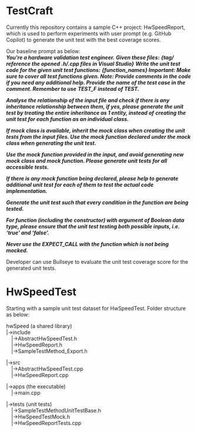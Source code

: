 # TestCraft
Currently this repository contains a sample C++ project: HwSpeedReport, which is used to perform experiments with user prompt (e.g. GitHub Copilot) to generate the unit test with the best coverage scores.

Our baseline prompt as below:<br />
**_You're a hardware validation test engineer._**
**_Given these files:_**
**_{tag/ reference the opened .h/.cpp files in Visual Studio}_**
**_Write the unit test code for the given unit test functions:_**
**_{function_names} Important: Make sure to cover all test functions given. Note: Provide comments in the code if you need any additional help. Provide the name of the test case in the comment. Remember to use_** **_TEST_F instead of TEST._**

**_Analyse the relationship of the input file and check if there is any inheritance relationship between them, if yes, please generate the unit test by treating the entire inheritance as 1 entity, instead of_** **_creating the unit test for each function as an individual class._**

**_If mock class is available, inherit the mock class when creating the unit tests from the input files. Use the mock function declared under the mock class when generating the unit test._**

**_Use the mock function provided in the input, and avoid generating new mock class and mock function. Please generate unit tests for all accessible tests._**

**_If there is any mock function being declared, please help to generate additional unit test for each of them to test the actual code implementation._**

**_Generate the unit test such that every condition in the function are being tested._**

**_For function (including the constructor) with argument of Boolean data type, please ensure that the unit test testing both possible inputs, i.e. ‘true’ and ‘false’._**

**_Never use the EXPECT_CALL with the function which is not being mocked._**

Developer can use Bullseye to evaluate the unit test coverage score for the generated unit tests.


# HwSpeedTest
Starting with a sample unit test dataset for HwSpeedTest. Folder structure as below:

hwSpeed (a shared library)  
  |->include  
        &emsp;|->AbstractHwSpeedTest.h  
        &emsp;|->HwSpeedReport.h  
        &emsp;|->SampleTestMethod_Export.h  
  
  |->src  
        &emsp;|->AbstractHwSpeedTest.cpp  
        &emsp;|->HwSpeedReport.cpp  
          
  |->apps (the executable)  
        &emsp;|->main.cpp  
  
  |->tests (unit tests)  
        &emsp;|->SampleTestMethodUnitTestBase.h  
        &emsp;|->HwSpeedTestMock.h  
        &emsp;|->HwSpeedReportTests.cpp  



